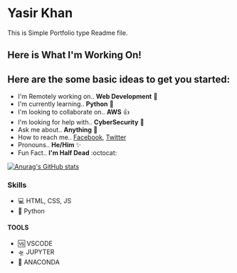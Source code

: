 # Yasir Khan
This is Simple Portfolio type Readme file.

## Here is What I'm Working On!
## Here are the some basic ideas to get you started:

* I'm Remotely working on.. __Web Development__ :tada:
* I'm currently learning.. __Python__ :snake:                                           
* I'm looking to collaborate on.. __AWS__ :+1:
* I'm looking for help with.. __CyberSecurity__ :rocket:
* Ask me about.. __Anything__ :metal:
* How to reach me.. [Facebook](https://www.facebook.com/profile.php?id=100046492384891), [Twitter](https://twitter.com/Khan_Zada22)
* Pronouns.. __He/Him__ :sparkles:
* Fun Fact.. __I'm Half Dead__ :octocat:

[![Anurag's GitHub stats](https://github-readme-stats.vercel.app/api?username=yasirkhan)](https://github.com/anuraghazra/github-readme-stats)

### Skills 
* 💻 HTML, CSS, JS
* 🐍 Python

#### TOOLS
* 🆚 VSCODE
* 🛸 JUPYTER
* 🐍 ANACONDA
